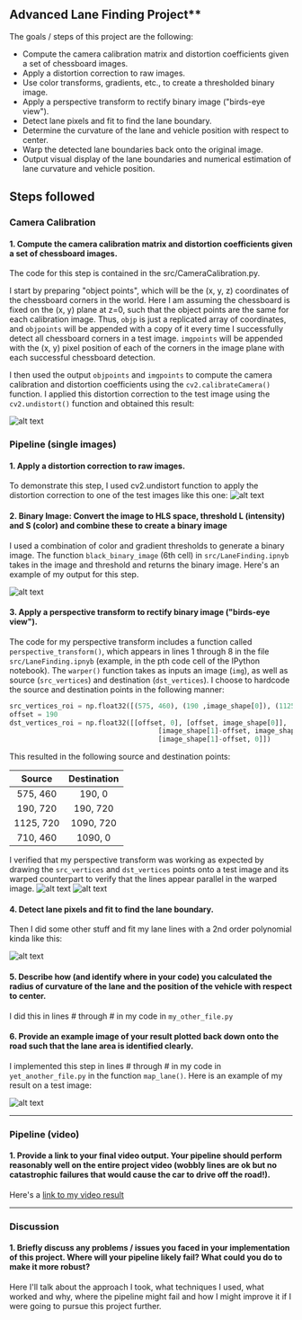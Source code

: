 

## Advanced Lane Finding Project**

The goals / steps of this project are the following:

* Compute the camera calibration matrix and distortion coefficients given a set of chessboard images.
* Apply a distortion correction to raw images.
* Use color transforms, gradients, etc., to create a thresholded binary image.
* Apply a perspective transform to rectify binary image ("birds-eye view").
* Detect lane pixels and fit to find the lane boundary.
* Determine the curvature of the lane and vehicle position with respect to center.
* Warp the detected lane boundaries back onto the original image.
* Output visual display of the lane boundaries and numerical estimation of lane curvature and vehicle position.

[//]: # (Image References)

[image1]: ./results/camera_cal/image_udist.png "Undistorted"
[image2]: ./results/output_images/road_transformed.png "Road Transformed"
[image3]: ./results/output_images/binary_image.png  "Binary Example"
[image4]: ./results/output_images/warped_straight_lines.png "Warp Example"
[image5]: ./results/output_images/color_fit_lines.png "Fit Visual"
[image6]: ./results/output_images/example_output.png "Output"
[image7]: ./results/output_images/marker_warp.png "Output"
[video1]: ./results/output_videos/project_video.mp4 "Video"

## Steps followed

### Camera Calibration

#### 1. Compute the camera calibration matrix and distortion coefficients given a set of chessboard images.

The code for this step is contained in the src/CameraCalibration.py.

I start by preparing "object points", which will be the (x, y, z) coordinates of the chessboard corners in the world. Here I am assuming the chessboard is fixed on the (x, y) plane at z=0, such that the object points are the same for each calibration image.  Thus, `objp` is just a replicated array of coordinates, and `objpoints` will be appended with a copy of it every time I successfully detect all chessboard corners in a test image.  `imgpoints` will be appended with the (x, y) pixel position of each of the corners in the image plane with each successful chessboard detection.  

I then used the output `objpoints` and `imgpoints` to compute the camera calibration and distortion coefficients using the `cv2.calibrateCamera()` function.  I applied this distortion correction to the test image using the `cv2.undistort()` function and obtained this result: 

![alt text][image1]

### Pipeline (single images)

#### 1. Apply a distortion correction to raw images.

To demonstrate this step, I used cv2.undistort function to apply the distortion correction to one of the test images like this one:
![alt text][image2]

#### 2. Binary Image: Convert the image to HLS space, threshold L (intensity) and S (color) and combine these to create a binary image

I used a combination of color and gradient thresholds to generate a binary image. The function `black_binary_image` (6th cell) in `src/LaneFinding.ipnyb` takes in the image and threshold and returns the binary image.  Here's an example of my output for this step.  

![alt text][image3]

#### 3. Apply a perspective transform to rectify binary image ("birds-eye view").

The code for my perspective transform includes a function called `perspective_transform()`, which appears in lines 1 through 8 in the file `src/LaneFinding.ipnyb` (example, in the pth code cell of the IPython notebook).  The `warper()` function takes as inputs an image (`img`), as well as source (`src_vertices`) and destination (`dst_vertices`).  I choose to hardcode the source and destination points in the following manner:

```python
src_vertices_roi = np.float32([(575, 460), (190 ,image_shape[0]), (1125, image_shape[0]), (710, 460)])
offset = 190
dst_vertices_roi = np.float32([[offset, 0], [offset, image_shape[0]], 
                                     [image_shape[1]-offset, image_shape[0]], 
                                     [image_shape[1]-offset, 0]])
```

This resulted in the following source and destination points:

| Source        | Destination   | 
|:-------------:|:-------------:| 
| 575, 460      | 190, 0        | 
| 190, 720      | 190, 720      |
| 1125, 720     | 1090, 720      |
| 710, 460      | 1090, 0        |

I verified that my perspective transform was working as expected by drawing the `src_vertices` and `dst_vertices` points onto a test image and its warped counterpart to verify that the lines appear parallel in the warped image.
![alt text][image7]
![alt text][image4]

#### 4. Detect lane pixels and fit to find the lane boundary.

Then I did some other stuff and fit my lane lines with a 2nd order polynomial kinda like this:

![alt text][image5]

#### 5. Describe how (and identify where in your code) you calculated the radius of curvature of the lane and the position of the vehicle with respect to center.

I did this in lines # through # in my code in `my_other_file.py`

#### 6. Provide an example image of your result plotted back down onto the road such that the lane area is identified clearly.

I implemented this step in lines # through # in my code in `yet_another_file.py` in the function `map_lane()`.  Here is an example of my result on a test image:

![alt text][image6]

---

### Pipeline (video)

#### 1. Provide a link to your final video output.  Your pipeline should perform reasonably well on the entire project video (wobbly lines are ok but no catastrophic failures that would cause the car to drive off the road!).

Here's a [link to my video result](./project_video.mp4)

---

### Discussion

#### 1. Briefly discuss any problems / issues you faced in your implementation of this project.  Where will your pipeline likely fail?  What could you do to make it more robust?

Here I'll talk about the approach I took, what techniques I used, what worked and why, where the pipeline might fail and how I might improve it if I were going to pursue this project further.  
